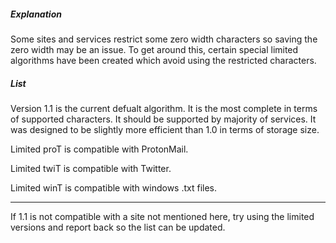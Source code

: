 ##### Explanation
Some sites and services restrict some zero width characters so saving the zero width may be an issue. To get around this, certain special limited algorithms have been created which avoid using the restricted characters.

##### List
Version 1.1 is the current defualt algorithm. It is the most complete in terms of supported characters. It should be supported by majority of services. It was designed to be slightly more efficient than 1.0 in terms of storage size.

Limited proT is compatible with ProtonMail.

Limited twiT is compatible with Twitter. 

Limited winT is compatible with windows .txt files. 

-----------------------------------------

If 1.1 is not compatible with a site not mentioned here, try using the limited versions and report back so the list can be updated. 


